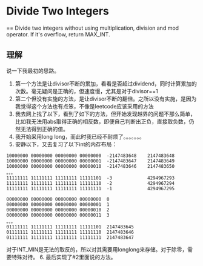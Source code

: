 # Divide Two Integers
==
Divide two integers without using multiplication, division and mod operator.
If it's overflow, return MAX_INT.
## 理解
说一下我最初的思路。

 1. 第一个方法是让divisor不断的累加，看看是否超过dividend，同时计算累加的次数。毫无疑问是正确的，但速度慢，尤其是对于divisor==1
 2. 第二个但没有实施的方法，是让divisor不断的翻倍。之所以没有实施，是因为我觉得这个方法也有点笨，不像是leetcode应该采用的方法
 3. 我去网上找了以下，看到了如下的方法，但开始发现越界的问题不那么简单，比如我无法用abs取得正确的相反数，即便自己判断出正负，直接取负数，仍然无法得到正确的值。
 4. 我开始采用long long，而此时我已经不耐烦了。。。。。。。
 5. 安静以下，又去复习了以下int的内存布局：
```
10000000 00000000 00000000 00000000  -2147483648    2147483648
10000000 00000000 00000000 00000001  -2147483647    2147483649
10000000 00000000 00000000 00000010  -2147483646    2147483650
。。。
11111111 11111111 11111111 11111101  -3             4294967293
11111111 11111111 11111111 11111110  -2             4294967294
11111111 11111111 11111111 11111111  -1             4294967295

00000000 00000000 00000000 00000000  0
00000000 00000000 00000000 00000001  1
00000000 00000000 00000000 00000010  2
00000000 00000000 00000000 00000011  3
。。。
01111111 11111111 11111111 11111101  2147483645
01111111 11111111 11111111 11111110  2147483646
01111111 11111111 11111111 11111111  2147483647
```
对于INT_MIN是无法的取反的，所以对其需要用longlong来存储。对于除零，需要特殊对待。
 6. 最后实现了#2里面说的方法。